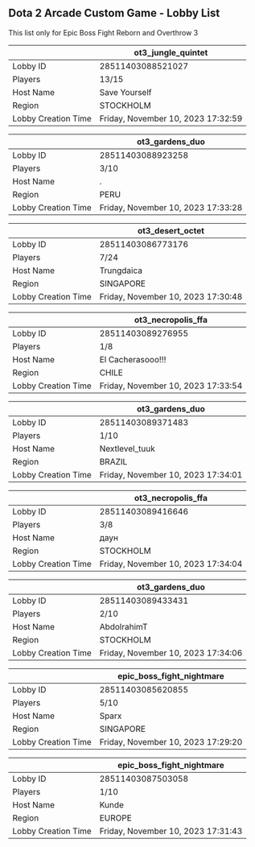 ## Dota 2 Arcade Custom Game - Lobby List

This list only for Epic Boss Fight Reborn and Overthrow 3

|  | ot3_jungle_quintet |
| ------ | ------ |
| Lobby ID | 28511403088521027 |
| Players | 13/15 |
| Host Name | Save Yourself |
| Region | STOCKHOLM |
| Lobby Creation Time | Friday, November 10, 2023 17:32:59 |


|  | ot3_gardens_duo |
| ------ | ------ |
| Lobby ID | 28511403088923258 |
| Players | 3/10 |
| Host Name | . |
| Region | PERU |
| Lobby Creation Time | Friday, November 10, 2023 17:33:28 |


|  | ot3_desert_octet |
| ------ | ------ |
| Lobby ID | 28511403086773176 |
| Players | 7/24 |
| Host Name | Trungdaica |
| Region | SINGAPORE |
| Lobby Creation Time | Friday, November 10, 2023 17:30:48 |


|  | ot3_necropolis_ffa |
| ------ | ------ |
| Lobby ID | 28511403089276955 |
| Players | 1/8 |
| Host Name | El Cacherasooo!!! |
| Region | CHILE |
| Lobby Creation Time | Friday, November 10, 2023 17:33:54 |


|  | ot3_gardens_duo |
| ------ | ------ |
| Lobby ID | 28511403089371483 |
| Players | 1/10 |
| Host Name | Nextlevel_tuuk |
| Region | BRAZIL |
| Lobby Creation Time | Friday, November 10, 2023 17:34:01 |


|  | ot3_necropolis_ffa |
| ------ | ------ |
| Lobby ID | 28511403089416646 |
| Players | 3/8 |
| Host Name | даун |
| Region | STOCKHOLM |
| Lobby Creation Time | Friday, November 10, 2023 17:34:04 |


|  | ot3_gardens_duo |
| ------ | ------ |
| Lobby ID | 28511403089433431 |
| Players | 2/10 |
| Host Name | AbdolrahimT |
| Region | STOCKHOLM |
| Lobby Creation Time | Friday, November 10, 2023 17:34:06 |


|  | epic_boss_fight_nightmare |
| ------ | ------ |
| Lobby ID | 28511403085620855 |
| Players | 5/10 |
| Host Name | Sparx |
| Region | SINGAPORE |
| Lobby Creation Time | Friday, November 10, 2023 17:29:20 |


|  | epic_boss_fight_nightmare |
| ------ | ------ |
| Lobby ID | 28511403087503058 |
| Players | 1/10 |
| Host Name | Kunde |
| Region | EUROPE |
| Lobby Creation Time | Friday, November 10, 2023 17:31:43 |


